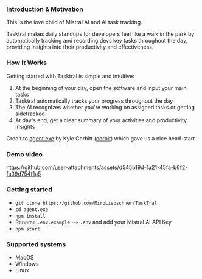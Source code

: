 ### Introduction & Motivation

This is the love child of Mistral AI and AI task tracking.

Tasktral makes daily standups for developers feel like a walk in the park by automatically tracking and recording devs key tasks throughout the day, providing insights into their productivity and effectiveness.

### How It Works

Getting started with Tasktral is simple and intuitive:

1. At the beginning of your day, open the software and input your main tasks
2. Tasktral automatically tracks your progress throughout the day
3. The AI recognizes whether you're working on assigned tasks or getting sidetracked
4. At day's end, get a clear summary of your activities and productivity insights

Credit to [agent.exe](https://github.com/corbt/agent.exe) by Kyle Corbitt ([corbit](https://github.com/corbt)) which gave us a nice head-start.

### Demo video

https://github.com/user-attachments/assets/d545b19d-1a21-45fa-b6f2-fa39d754f1a5

### Getting started

- `git clone https://github.com/MiroLiebschner/TaskTral`
- `cd agent.exe`
- `npm install`
- Rename `.env.example` --> `.env` and add your Mistral AI API Key
- `npm start`





### Supported systems

- MacOS
- Windows
- Linux
